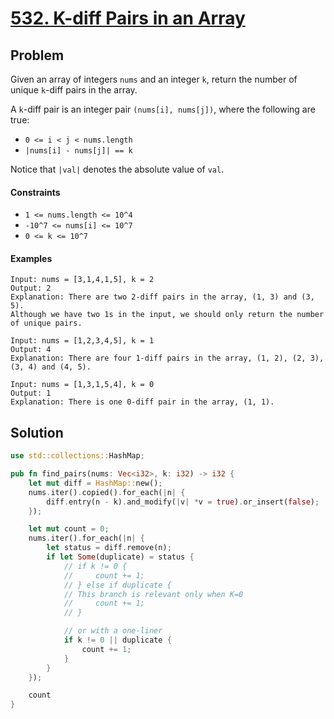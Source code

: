 # [532. K-diff Pairs in an Array](https://leetcode.com/problems/k-diff-pairs-in-an-array/)

## Problem

Given an array of integers `nums` and an integer `k`, return the number of
unique `k`-diff pairs in the array.

A `k`-diff pair is an integer pair `(nums[i], nums[j])`, where the following are
true:

* `0 <= i < j < nums.length`
* `|nums[i] - nums[j]| == k`

Notice that `|val|` denotes the absolute value of `val`.

#### Constraints

* `1 <= nums.length <= 10^4`
* `-10^7 <= nums[i] <= 10^7`
* `0 <= k <= 10^7`

#### Examples

```text
Input: nums = [3,1,4,1,5], k = 2
Output: 2
Explanation: There are two 2-diff pairs in the array, (1, 3) and (3, 5).
Although we have two 1s in the input, we should only return the number of unique pairs.
```

```text
Input: nums = [1,2,3,4,5], k = 1
Output: 4
Explanation: There are four 1-diff pairs in the array, (1, 2), (2, 3), (3, 4) and (4, 5).
```

```text
Input: nums = [1,3,1,5,4], k = 0
Output: 1
Explanation: There is one 0-diff pair in the array, (1, 1).
```

## Solution

```rust
use std::collections::HashMap;

pub fn find_pairs(nums: Vec<i32>, k: i32) -> i32 {
    let mut diff = HashMap::new();
    nums.iter().copied().for_each(|n| {
        diff.entry(n - k).and_modify(|v| *v = true).or_insert(false);
    });

    let mut count = 0;
    nums.iter().for_each(|n| {
        let status = diff.remove(n);
        if let Some(duplicate) = status {
            // if k != 0 {
            //     count += 1;
            // } else if duplicate {
            // This branch is relevant only when K=0
            //     count += 1;
            // }

            // or with a one-liner
            if k != 0 || duplicate {
                count += 1;
            }
        }
    });

    count
}
```